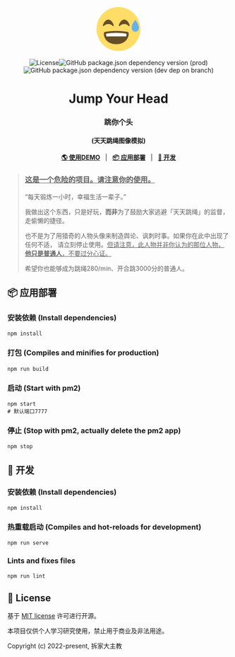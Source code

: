 <p align="center"><img width="100" src="images/favicon.png" alt="Logo 😅"></p>

<p align="center"><img src="https://img.shields.io/github/license/homearchbishop/jump-your-head" alt="License"><img alt="GitHub package.json dependency version (prod)" src="https://img.shields.io/github/package-json/dependency-version/homearchbishop/jump-your-head/vue?color=%23%2342b983"><img alt="GitHub package.json dependency version (dev dep on branch)" src="https://img.shields.io/github/package-json/dependency-version/homearchbishop/jump-your-head/dev/less"></p>

<h1 align="center">Jump Your Head</h1>

<div align="center">
  
  ### 跳你个头
  #### (天天跳绳图像模拟)

  **[🌎 使用DEMO](https://homearchbishop.github.io/jump-your-head)**
  &nbsp;&nbsp;|&nbsp;&nbsp;
  **[📦️ 应用部署](#️-应用部署)**
  &nbsp;&nbsp;|&nbsp;&nbsp;
  **[🔨 开发](#-开发)**
</div>

> ### <u>这是一个危险的项目。请注意你的使用。</u>
>
> “每天锻炼一小时，幸福生活一辈子。”
>
> 我做出这个东西，只是好玩，**而非**为了鼓励大家逃避「天天跳绳」的监督，走偷懒的捷径。
>
> 也不是为了用猎奇的人物头像来制造舆论、讽刺时事。如果你在此中出现了任何不适， 请立刻停止使用。<u>但请注意，此人物并非你认为的那位人物，**他只是普通人**，不要过分心证。</u>
>
> 希望你也能够成为跳绳280/min、开合跳3000分的普通人。



## 📦️ 应用部署

### 安装依赖 (Install dependencies)

```
npm install
```

### 打包 (Compiles and minifies for production)
```
npm run build
```

### 启动 (Start with pm2)

```
npm start
# 默认端口7777
```

### 停止 (Stop with pm2, actually delete the pm2 app)

```
npm stop
```



## 🔨 开发

### 安装依赖 (Install dependencies)

```
npm install
```

### 热重载启动 (Compiles and hot-reloads for development)

```
npm run serve
```

### Lints and fixes files

```
npm run lint
```



## 📜 License

基于 [MIT license](https://opensource.org/licenses/MIT) 许可进行开源。

本项目仅供个人学习研究使用，禁止用于商业及非法用途。

Copyright (c) 2022-present, 拆家大主教
